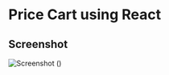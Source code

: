 # Price Cart using React 

## Screenshot
![Screenshot ()](https://user-images.githubusercontent.com/50899339/150554854-ba937d9e-e197-47b8-97a6-32bdcea92d31.png)
